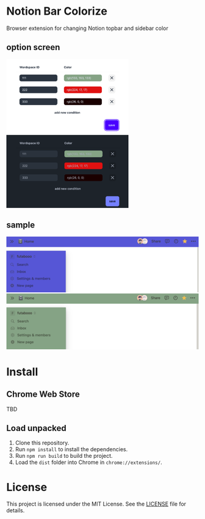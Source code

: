 # Notion Bar Colorize

Browser extension for changing Notion topbar and sidebar color

## option screen

<img src="https://github.com/futabooo/notion-bar-colorize/blob/images/images/option-light.png?raw=true" width="320">　　　　
<img src="https://github.com/futabooo/notion-bar-colorize/blob/images/images/option-dark.png?raw=true" width="320">


## sample
<img src="https://github.com/futabooo/notion-bar-colorize/blob/images/images/notion-blue.png?raw=true" width="700">

<img src="https://github.com/futabooo/notion-bar-colorize/blob/images/images/notion-green.png?raw=truee" width="700">

<br>

# Install

## Chrome Web Store

TBD

## Load unpacked

1. Clone this repository.
2. Run `npm install` to install the dependencies.
3. Run `npm run build` to build the project.
4. Load the `dist` folder into Chrome in `chrome://extensions/`.

# License

This project is licensed under the MIT License. See the [LICENSE](LICENSE) file for details.